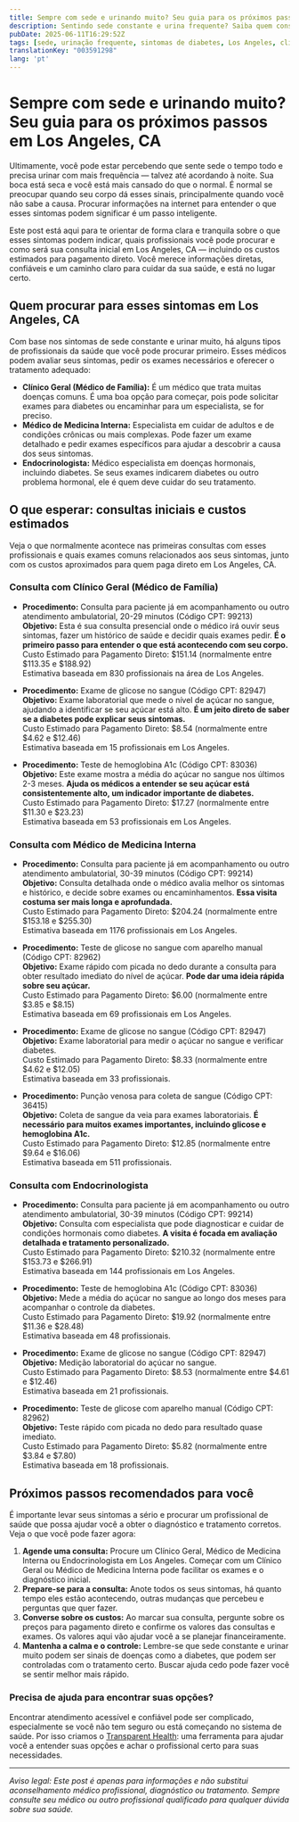 ```yaml
---
title: Sempre com sede e urinando muito? Seu guia para os próximos passos em Los Angeles, CA  
description: Sentindo sede constante e urina frequente? Saiba quem consultar e os custos esperados para as primeiras consultas em Los Angeles, CA.  
pubDate: 2025-06-11T16:29:52Z
tags: [sede, urinação frequente, sintomas de diabetes, Los Angeles, clínica geral, endocrinologia, medicina interna, custos de saúde]
translationKey: "003591298"
lang: 'pt'
---
```


# Sempre com sede e urinando muito? Seu guia para os próximos passos em Los Angeles, CA

Ultimamente, você pode estar percebendo que sente sede o tempo todo e precisa urinar com mais frequência — talvez até acordando à noite. Sua boca está seca e você está mais cansado do que o normal. É normal se preocupar quando seu corpo dá esses sinais, principalmente quando você não sabe a causa. Procurar informações na internet para entender o que esses sintomas podem significar é um passo inteligente.

Este post está aqui para te orientar de forma clara e tranquila sobre o que esses sintomas podem indicar, quais profissionais você pode procurar e como será sua consulta inicial em Los Angeles, CA — incluindo os custos estimados para pagamento direto. Você merece informações diretas, confiáveis e um caminho claro para cuidar da sua saúde, e está no lugar certo.

## Quem procurar para esses sintomas em Los Angeles, CA

Com base nos sintomas de sede constante e urinar muito, há alguns tipos de profissionais da saúde que você pode procurar primeiro. Esses médicos podem avaliar seus sintomas, pedir os exames necessários e oferecer o tratamento adequado:

- **Clínico Geral (Médico de Família):** É um médico que trata muitas doenças comuns. É uma boa opção para começar, pois pode solicitar exames para diabetes ou encaminhar para um especialista, se for preciso.  
- **Médico de Medicina Interna:** Especialista em cuidar de adultos e de condições crônicas ou mais complexas. Pode fazer um exame detalhado e pedir exames específicos para ajudar a descobrir a causa dos seus sintomas.  
- **Endocrinologista:** Médico especialista em doenças hormonais, incluindo diabetes. Se seus exames indicarem diabetes ou outro problema hormonal, ele é quem deve cuidar do seu tratamento.

## O que esperar: consultas iniciais e custos estimados

Veja o que normalmente acontece nas primeiras consultas com esses profissionais e quais exames comuns relacionados aos seus sintomas, junto com os custos aproximados para quem paga direto em Los Angeles, CA.

### Consulta com Clínico Geral (Médico de Família)

- **Procedimento:** Consulta para paciente já em acompanhamento ou outro atendimento ambulatorial, 20-29 minutos (Código CPT: 99213)  
  **Objetivo:** Esta é sua consulta presencial onde o médico irá ouvir seus sintomas, fazer um histórico de saúde e decidir quais exames pedir. **É o primeiro passo para entender o que está acontecendo com seu corpo.**  
  Custo Estimado para Pagamento Direto: $151.14 (normalmente entre $113.35 e $188.92)  
  Estimativa baseada em 830 profissionais na área de Los Angeles.

- **Procedimento:** Exame de glicose no sangue (Código CPT: 82947)  
  **Objetivo:** Exame laboratorial que mede o nível de açúcar no sangue, ajudando a identificar se seu açúcar está alto. **É um jeito direto de saber se a diabetes pode explicar seus sintomas.**  
  Custo Estimado para Pagamento Direto: $8.54 (normalmente entre $4.62 e $12.46)  
  Estimativa baseada em 15 profissionais em Los Angeles.

- **Procedimento:** Teste de hemoglobina A1c (Código CPT: 83036)  
  **Objetivo:** Este exame mostra a média do açúcar no sangue nos últimos 2-3 meses. **Ajuda os médicos a entender se seu açúcar está consistentemente alto, um indicador importante de diabetes.**  
  Custo Estimado para Pagamento Direto: $17.27 (normalmente entre $11.30 e $23.23)  
  Estimativa baseada em 53 profissionais em Los Angeles.

### Consulta com Médico de Medicina Interna

- **Procedimento:** Consulta para paciente já em acompanhamento ou outro atendimento ambulatorial, 30-39 minutos (Código CPT: 99214)  
  **Objetivo:** Consulta detalhada onde o médico avalia melhor os sintomas e histórico, e decide sobre exames ou encaminhamentos. **Essa visita costuma ser mais longa e aprofundada.**  
  Custo Estimado para Pagamento Direto: $204.24 (normalmente entre $153.18 e $255.30)  
  Estimativa baseada em 1176 profissionais em Los Angeles.

- **Procedimento:** Teste de glicose no sangue com aparelho manual (Código CPT: 82962)  
  **Objetivo:** Exame rápido com picada no dedo durante a consulta para obter resultado imediato do nível de açúcar. **Pode dar uma ideia rápida sobre seu açúcar.**  
  Custo Estimado para Pagamento Direto: $6.00 (normalmente entre $3.85 e $8.15)  
  Estimativa baseada em 69 profissionais em Los Angeles.

- **Procedimento:** Exame de glicose no sangue (Código CPT: 82947)  
  **Objetivo:** Exame laboratorial para medir o açúcar no sangue e verificar diabetes.  
  Custo Estimado para Pagamento Direto: $8.33 (normalmente entre $4.62 e $12.05)  
  Estimativa baseada em 33 profissionais.

- **Procedimento:** Punção venosa para coleta de sangue (Código CPT: 36415)  
  **Objetivo:** Coleta de sangue da veia para exames laboratoriais. **É necessário para muitos exames importantes, incluindo glicose e hemoglobina A1c.**  
  Custo Estimado para Pagamento Direto: $12.85 (normalmente entre $9.64 e $16.06)  
  Estimativa baseada em 511 profissionais.

### Consulta com Endocrinologista

- **Procedimento:** Consulta para paciente já em acompanhamento ou outro atendimento ambulatorial, 30-39 minutos (Código CPT: 99214)  
  **Objetivo:** Consulta com especialista que pode diagnosticar e cuidar de condições hormonais como diabetes. **A visita é focada em avaliação detalhada e tratamento personalizado.**  
  Custo Estimado para Pagamento Direto: $210.32 (normalmente entre $153.73 e $266.91)  
  Estimativa baseada em 144 profissionais em Los Angeles.

- **Procedimento:** Teste de hemoglobina A1c (Código CPT: 83036)  
  **Objetivo:** Mede a média do açúcar no sangue ao longo dos meses para acompanhar o controle da diabetes.  
  Custo Estimado para Pagamento Direto: $19.92 (normalmente entre $11.36 e $28.48)  
  Estimativa baseada em 48 profissionais.

- **Procedimento:** Exame de glicose no sangue (Código CPT: 82947)  
  **Objetivo:** Medição laboratorial do açúcar no sangue.  
  Custo Estimado para Pagamento Direto: $8.53 (normalmente entre $4.61 e $12.46)  
  Estimativa baseada em 21 profissionais.

- **Procedimento:** Teste de glicose com aparelho manual (Código CPT: 82962)  
  **Objetivo:** Teste rápido com picada no dedo para resultado quase imediato.  
  Custo Estimado para Pagamento Direto: $5.82 (normalmente entre $3.84 e $7.80)  
  Estimativa baseada em 18 profissionais.

## Próximos passos recomendados para você

É importante levar seus sintomas a sério e procurar um profissional de saúde que possa ajudar você a obter o diagnóstico e tratamento corretos. Veja o que você pode fazer agora:

1. **Agende uma consulta:** Procure um Clínico Geral, Médico de Medicina Interna ou Endocrinologista em Los Angeles. Começar com um Clínico Geral ou Médico de Medicina Interna pode facilitar os exames e o diagnóstico inicial.  
2. **Prepare-se para a consulta:** Anote todos os seus sintomas, há quanto tempo eles estão acontecendo, outras mudanças que percebeu e perguntas que quer fazer.  
3. **Converse sobre os custos:** Ao marcar sua consulta, pergunte sobre os preços para pagamento direto e confirme os valores das consultas e exames. Os valores aqui vão ajudar você a se planejar financeiramente.  
4. **Mantenha a calma e o controle:** Lembre-se que sede constante e urinar muito podem ser sinais de doenças como a diabetes, que podem ser controladas com o tratamento certo. Buscar ajuda cedo pode fazer você se sentir melhor mais rápido.

### Precisa de ajuda para encontrar suas opções?

Encontrar atendimento acessível e confiável pode ser complicado, especialmente se você não tem seguro ou está começando no sistema de saúde. Por isso criamos o [Transparent Health](https://transparenthealth.ai): uma ferramenta para ajudar você a entender suas opções e achar o profissional certo para suas necessidades.

---

*Aviso legal: Este post é apenas para informações e não substitui aconselhamento médico profissional, diagnóstico ou tratamento. Sempre consulte seu médico ou outro profissional qualificado para qualquer dúvida sobre sua saúde.*